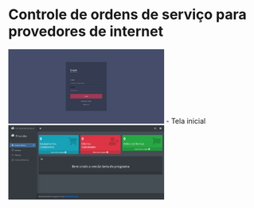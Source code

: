 # Controle de ordens de serviço para provedores de internet


<img height="150" src="https://github.com/victor-0324/stock_control/blob/master/src/static/images/Screenshot%202022-06-04%20at%2008-35-58%20Login.png"/>
- Tela inicial 
<img height="150" src="https://github.com/victor-0324/stock_control/blob/master/src/static/images/Screenshot 2022-06-13 at 13-15-21 Controle de Estoque.png"/>
